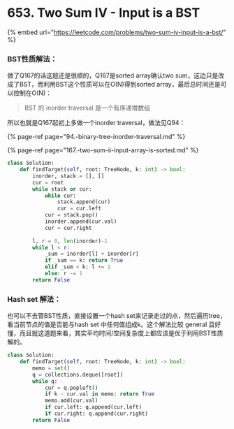 # 653. Two Sum IV - Input is a BST

{% embed url="https://leetcode.com/problems/two-sum-iv-input-is-a-bst/" %}

### BST性质解法：

做了Q167的话这题还是很顺的，Q167是sorted array确认two sum，这边只是改成了BST，而利用BST这个性质可以在O\(N\)得到sorted array，最后总时间还是可以控制在O\(N\)：

> BST 的 inorder traversal 是一个有序递增数组

所以也就是Q167起初上多做一个inorder traversal，做法见Q94：

{% page-ref page="94.-binary-tree-inorder-traversal.md" %}

{% page-ref page="167.-two-sum-ii-input-array-is-sorted.md" %}

```python
class Solution:
    def findTarget(self, root: TreeNode, k: int) -> bool:
        inorder, stack = [], []
        cur = root
        while stack or cur:
            while cur:
                stack.append(cur)
                cur = cur.left
            cur = stack.pop()
            inorder.append(cur.val)
            cur = cur.right
        
        l, r = 0, len(inorder)-1
        while l < r:
            _sum = inorder[l] + inorder[r]
            if _sum == k: return True
            elif _sum < k: l += 1
            else: r -= 1
        return False
```

### Hash set 解法：

也可以不去管BST性质，直接设置一个hash set来记录走过的点，然后遍历tree，看当前节点的值是否能与hash set 中任何值组成k。这个解法比较 general 且好懂，而且就这道题来看，其实平均时间/空间复杂度上都应该是优于利用BST性质解的。

```python
class Solution:
    def findTarget(self, root: TreeNode, k: int) -> bool:
        memo = set()
        q = collections.deque([root])
        while q:
            cur = q.popleft()
            if k - cur.val in memo: return True
            memo.add(cur.val)
            if cur.left: q.append(cur.left)
            if cur.right: q.append(cur.right)
        return False
```

